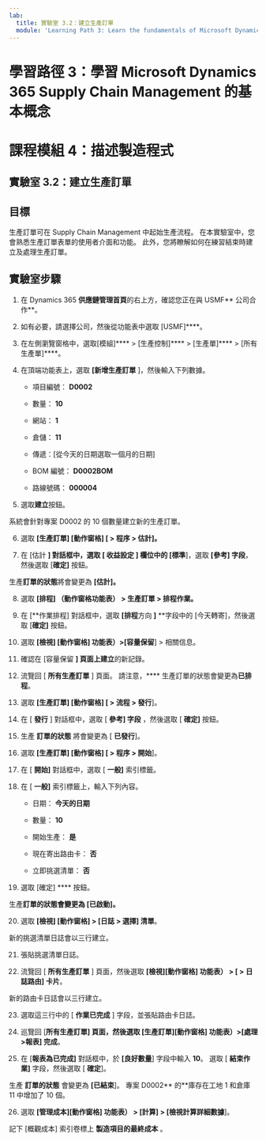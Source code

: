 ```yaml
---
lab:
  title: 實驗室 3.2：建立生產訂單
  module: 'Learning Path 3: Learn the fundamentals of Microsoft Dynamics 365 Supply Chain Management'
---
```


# 學習路徑 3：學習 Microsoft Dynamics 365 Supply Chain Management 的基本概念
# 課程模組 4：描述製造程式

## 實驗室 3.2：建立生產訂單

## 目標

生產訂單可在 Supply Chain Management 中起始生產流程。 在本實驗室中，您會熟悉生產訂單表單的使用者介面和功能。 此外，您將瞭解如何在練習結束時建立及處理生產訂單。

## 實驗室步驟

1. 在 Dynamics 365 **供應鏈管理首頁**的右上方，確認您正在與 USMF** 公司合作**。

2. 如有必要，請選擇公司，然後從功能表中選取 [USMF]****。

3. 在左側瀏覽窗格中，選取[模組]**** > [生產控制]**** > [生產單]**** > [所有生產單]****。

4. 在頂端功能表上，選取 **[新增生產訂單** ]，然後輸入下列數據。

    - 項目編號： **D0002**

    - 數量： **10**

    - 網站： **1**

    - 倉儲： **11**

    - 傳遞：[從今天的日期選取一個月的日期]

    - BOM 編號： **D0002BOM**

    - 路線號碼： **000004**

5. 選取**建立**按鈕。

系統會針對專案 D0002 的 10 個數量建立新的生產訂單。

6. 選取 **[生產訂單] [動作窗格] [ &gt; 程序 &gt; 估計]。**

7. 在 [估計 **] 對話框中，選取 **[** 收益設定 **] 欄位中的 [標準****]，選取 **[參考] 字段**，然後選取 [**確定]** 按鈕。

生產**訂單的狀態**將會變更為 **[估計]。**

8. 選取 **[排程] （動作窗格功能表） &gt; 生產訂單 &gt; 排程作業。**

9. 在 [**作業排程] 對話框中，選取 **[排程**方向 **]** **字段中的 [今天轉寄]，然後選取 [**確定]** 按鈕。

10. 選取 **[檢視] [動作窗格] 功能表）&gt;[容量保留**] &gt; 相關信息。

11. 確認在 [容量保留 **] 頁面上建立**的新記錄。

12. 流覽回 [ **所有生產訂單** ] 頁面。 請注意，**** 生產訂單的狀態會變更為**已排程**。

13. 選取 **[生產訂單] [動作窗格] [ &gt; 流程 &gt; 發行**]。

14. 在 [ **發行** ] 對話框中，選取 [ **參考] 字段** ，然後選取 [ **確定]** 按鈕。

15. 生產 **訂單的狀態** 將會變更為 [ **已發行**]。

16. 選取 **[生產訂單] [動作窗格] [ &gt; 程序 &gt; 開始**]。

17. 在 [ **開始]** 對話框中，選取 [ **一般]** 索引標籤。

18. 在 [ **一般]** 索引標籤上，輸入下列內容。

    - 日期： **今天的日期**

    - 數量： **10**

    - 開始生產： **是**

    - 現在寄出路由卡： **否**

    - 立即挑選清單： **否**

19. 選取 [確定] **** 按鈕。

生產**訂單的狀態會變更為 **[已啟動**]。**

20. 選取 **[檢視] [動作窗格] &gt; [日誌 &gt; 選擇] 清單**。

新的挑選清單日誌會以三行建立。

21. 張貼挑選清單日誌。

22. 流覽回 [ **所有生產訂單** ] 頁面，然後選取 **[檢視][動作窗格] 功能表） &gt; [ &gt; 日誌路由] 卡片**。

新的路由卡日誌會以三行建立。

23. 選取這三行中的 [ **作業已完成** ] 字段，並張貼路由卡日誌。

24. 巡覽回 [**所有生產訂單] 頁面，然後選取 **[生產訂單**][動作窗格] 功能表）&gt;[處理&gt;報表] 完成**。

25. 在 [**報表為已完成]** 對話框中，於 **[良好數量**] 字段中輸入 **10**。 選取 [ **結束作業]** 字段，然後選取 [ **確定**]。

生產 **訂單的狀態** 會變更為 **[已結束**]。 專案 D0002** 的**庫存在工地 1 和倉庫 11 中增加了 10 個。

26. 選取 **[管理成本][動作窗格] 功能表） &gt; [計算] &gt; [檢視計算詳細數據**]。

記下 [概觀成本] 索引卷標上 **製造項目的最終成本** 。

 
